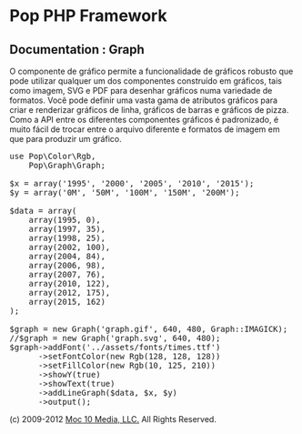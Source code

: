 Pop PHP Framework
=================

Documentation : Graph
---------------------

O componente de gráfico permite a funcionalidade de gráficos robusto que pode utilizar qualquer um dos componentes construído em gráficos, tais como imagem, SVG e PDF para desenhar gráficos numa variedade de formatos. Você pode definir uma vasta gama de atributos gráficos para criar e renderizar gráficos de linha, gráficos de barras e gráficos de pizza. Como a API entre os diferentes componentes gráficos é padronizado, é muito fácil de trocar entre o arquivo diferente e formatos de imagem em que para produzir um gráfico.

<pre>
use Pop\Color\Rgb,
    Pop\Graph\Graph;

$x = array('1995', '2000', '2005', '2010', '2015');
$y = array('0M', '50M', '100M', '150M', '200M');

$data = array(
    array(1995, 0),
    array(1997, 35),
    array(1998, 25),
    array(2002, 100),
    array(2004, 84),
    array(2006, 98),
    array(2007, 76),
    array(2010, 122),
    array(2012, 175),
    array(2015, 162)
);

$graph = new Graph('graph.gif', 640, 480, Graph::IMAGICK);
//$graph = new Graph('graph.svg', 640, 480);
$graph->addFont('../assets/fonts/times.ttf')
      ->setFontColor(new Rgb(128, 128, 128))
      ->setFillColor(new Rgb(10, 125, 210))
      ->showY(true)
      ->showText(true)
      ->addLineGraph($data, $x, $y)
      ->output();
</pre>

(c) 2009-2012 [Moc 10 Media, LLC.](http://www.moc10media.com) All Rights Reserved.
